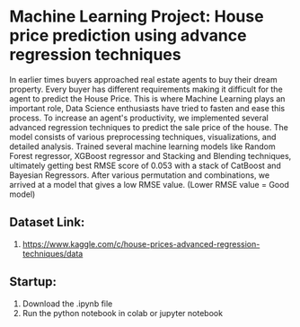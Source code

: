 # Machine Learning Project: House price prediction using advance regression techniques

In earlier times buyers approached real estate agents to buy their dream property. Every buyer has different requirements making it difficult for the agent to predict the House Price. This is where Machine Learning plays an important role, Data Science  enthusiasts have tried to fasten and ease this process. To increase an agent's productivity, we implemented several advanced regression techniques to predict the sale price of the house. The model consists of various preprocessing techniques, visualizations, and detailed analysis. Trained several machine learning models like Random Forest regressor, XGBoost regressor and Stacking and Blending techniques, ultimately getting best RMSE score of 0.053 with a stack of CatBoost and Bayesian Regressors. After various permutation and combinations, we arrived at a model that gives a low RMSE value. (Lower RMSE value = Good model)

## Dataset Link:
1. https://www.kaggle.com/c/house-prices-advanced-regression-techniques/data

## Startup:
1. Download the .ipynb file
2. Run the python notebook in colab or jupyter notebook


